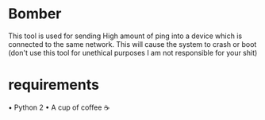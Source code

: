 # Bomber
This tool is used for sending High amount of ping into a device which is connected to the same network. This will cause the system to crash or boot (don't use this tool for unethical purposes I am not responsible for your shit)

# requirements
• Python 2 
• A cup of coffee ☕ 
